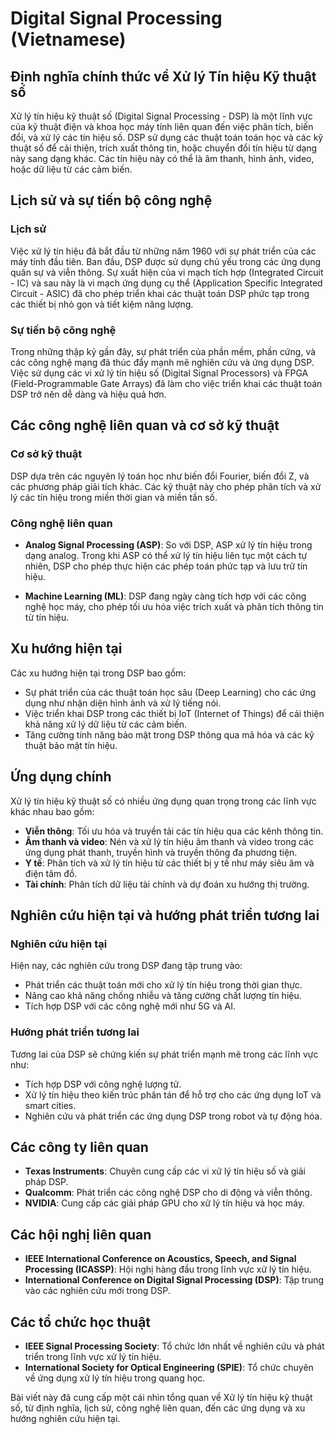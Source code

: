 # Digital Signal Processing (Vietnamese)

## Định nghĩa chính thức về Xử lý Tín hiệu Kỹ thuật số

Xử lý tín hiệu kỹ thuật số (Digital Signal Processing - DSP) là một lĩnh vực của kỹ thuật điện và khoa học máy tính liên quan đến việc phân tích, biến đổi, và xử lý các tín hiệu số. DSP sử dụng các thuật toán toán học và các kỹ thuật số để cải thiện, trích xuất thông tin, hoặc chuyển đổi tín hiệu từ dạng này sang dạng khác. Các tín hiệu này có thể là âm thanh, hình ảnh, video, hoặc dữ liệu từ các cảm biến.

## Lịch sử và sự tiến bộ công nghệ

### Lịch sử

Việc xử lý tín hiệu đã bắt đầu từ những năm 1960 với sự phát triển của các máy tính đầu tiên. Ban đầu, DSP được sử dụng chủ yếu trong các ứng dụng quân sự và viễn thông. Sự xuất hiện của vi mạch tích hợp (Integrated Circuit - IC) và sau này là vi mạch ứng dụng cụ thể (Application Specific Integrated Circuit - ASIC) đã cho phép triển khai các thuật toán DSP phức tạp trong các thiết bị nhỏ gọn và tiết kiệm năng lượng.

### Sự tiến bộ công nghệ

Trong những thập kỷ gần đây, sự phát triển của phần mềm, phần cứng, và các công nghệ mạng đã thúc đẩy mạnh mẽ nghiên cứu và ứng dụng DSP. Việc sử dụng các vi xử lý tín hiệu số (Digital Signal Processors) và FPGA (Field-Programmable Gate Arrays) đã làm cho việc triển khai các thuật toán DSP trở nên dễ dàng và hiệu quả hơn.

## Các công nghệ liên quan và cơ sở kỹ thuật

### Cơ sở kỹ thuật

DSP dựa trên các nguyên lý toán học như biến đổi Fourier, biến đổi Z, và các phương pháp giải tích khác. Các kỹ thuật này cho phép phân tích và xử lý các tín hiệu trong miền thời gian và miền tần số.

### Công nghệ liên quan

- **Analog Signal Processing (ASP)**: So với DSP, ASP xử lý tín hiệu trong dạng analog. Trong khi ASP có thể xử lý tín hiệu liên tục một cách tự nhiên, DSP cho phép thực hiện các phép toán phức tạp và lưu trữ tín hiệu.
  
- **Machine Learning (ML)**: DSP đang ngày càng tích hợp với các công nghệ học máy, cho phép tối ưu hóa việc trích xuất và phân tích thông tin từ tín hiệu.

## Xu hướng hiện tại

Các xu hướng hiện tại trong DSP bao gồm:

- Sự phát triển của các thuật toán học sâu (Deep Learning) cho các ứng dụng như nhận diện hình ảnh và xử lý tiếng nói.
- Việc triển khai DSP trong các thiết bị IoT (Internet of Things) để cải thiện khả năng xử lý dữ liệu từ các cảm biến.
- Tăng cường tính năng bảo mật trong DSP thông qua mã hóa và các kỹ thuật bảo mật tín hiệu.

## Ứng dụng chính

Xử lý tín hiệu kỹ thuật số có nhiều ứng dụng quan trọng trong các lĩnh vực khác nhau bao gồm:

- **Viễn thông**: Tối ưu hóa và truyền tải các tín hiệu qua các kênh thông tin.
- **Âm thanh và video**: Nén và xử lý tín hiệu âm thanh và video trong các ứng dụng phát thanh, truyền hình và truyền thông đa phương tiện.
- **Y tế**: Phân tích và xử lý tín hiệu từ các thiết bị y tế như máy siêu âm và điện tâm đồ.
- **Tài chính**: Phân tích dữ liệu tài chính và dự đoán xu hướng thị trường.

## Nghiên cứu hiện tại và hướng phát triển tương lai

### Nghiên cứu hiện tại

Hiện nay, các nghiên cứu trong DSP đang tập trung vào:

- Phát triển các thuật toán mới cho xử lý tín hiệu trong thời gian thực.
- Nâng cao khả năng chống nhiễu và tăng cường chất lượng tín hiệu.
- Tích hợp DSP với các công nghệ mới như 5G và AI.

### Hướng phát triển tương lai

Tương lai của DSP sẽ chứng kiến sự phát triển mạnh mẽ trong các lĩnh vực như:

- Tích hợp DSP với công nghệ lượng tử.
- Xử lý tín hiệu theo kiến trúc phân tán để hỗ trợ cho các ứng dụng IoT và smart cities.
- Nghiên cứu và phát triển các ứng dụng DSP trong robot và tự động hóa.

## Các công ty liên quan

- **Texas Instruments**: Chuyên cung cấp các vi xử lý tín hiệu số và giải pháp DSP.
- **Qualcomm**: Phát triển các công nghệ DSP cho di động và viễn thông.
- **NVIDIA**: Cung cấp các giải pháp GPU cho xử lý tín hiệu và học máy.

## Các hội nghị liên quan

- **IEEE International Conference on Acoustics, Speech, and Signal Processing (ICASSP)**: Hội nghị hàng đầu trong lĩnh vực xử lý tín hiệu.
- **International Conference on Digital Signal Processing (DSP)**: Tập trung vào các nghiên cứu mới trong DSP.

## Các tổ chức học thuật

- **IEEE Signal Processing Society**: Tổ chức lớn nhất về nghiên cứu và phát triển trong lĩnh vực xử lý tín hiệu.
- **International Society for Optical Engineering (SPIE)**: Tổ chức chuyên về ứng dụng xử lý tín hiệu trong quang học.

Bài viết này đã cung cấp một cái nhìn tổng quan về Xử lý tín hiệu kỹ thuật số, từ định nghĩa, lịch sử, công nghệ liên quan, đến các ứng dụng và xu hướng nghiên cứu hiện tại.